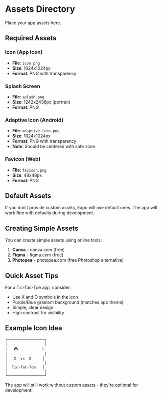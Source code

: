 # Assets Directory

Place your app assets here.

## Required Assets

### Icon (App Icon)

- **File**: `icon.png`
- **Size**: 1024x1024px
- **Format**: PNG with transparency

### Splash Screen

- **File**: `splash.png`
- **Size**: 1242x2436px (portrait)
- **Format**: PNG

### Adaptive Icon (Android)

- **File**: `adaptive-icon.png`
- **Size**: 1024x1024px
- **Format**: PNG with transparency
- **Note**: Should be centered with safe zone

### Favicon (Web)

- **File**: `favicon.png`
- **Size**: 48x48px
- **Format**: PNG

## Default Assets

If you don't provide custom assets, Expo will use default ones. The app will work fine with defaults during development.

## Creating Simple Assets

You can create simple assets using online tools:

1. **Canva** - canva.com (free)
2. **Figma** - figma.com (free)
3. **Photopea** - photopea.com (free Photoshop alternative)

## Quick Asset Tips

For a Tic-Tac-Toe app, consider:

- Use X and O symbols in the icon
- Purple/Blue gradient background (matches app theme)
- Simple, clear design
- High contrast for visibility

## Example Icon Idea

```
┌─────────────────┐
│                 │
│   🎮           │
│                 │
│   X  vs  O     │
│                 │
│  Tic-Tac-Toe   │
│                 │
└─────────────────┘
```

The app will still work without custom assets - they're optional for development!
